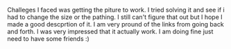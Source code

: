 Challeges I faced was getting the piture to work. I tried solving it and see if i had to change the size or the pathing. I still can't figure that out but I hope I made a good descprtion of it. 
I am very pround of the links from going back and forth. I was very impressed that it actually work. 
I am doing fine just need to have some friends :)